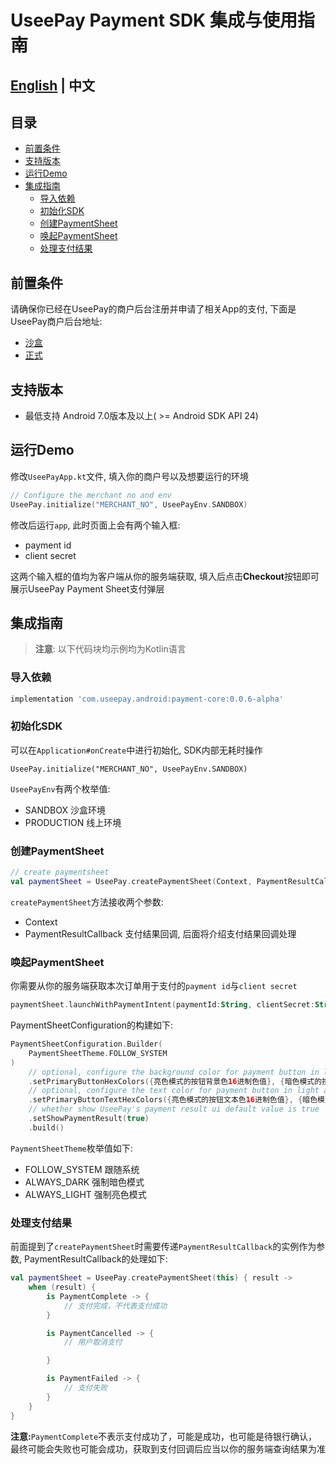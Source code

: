 # UseePay Payment SDK 集成与使用指南
## [English](README.md) | 中文
## 目录
- [前置条件](#前置条件)
- [支持版本](#支持版本)
- [运行Demo](#运行demo)
- [集成指南](#集成指南)
    - [导入依赖](#导入依赖)
    - [初始化SDK](#初始化sdk)
    - [创建PaymentSheet](#创建paymentsheet)
    - [唤起PaymentSheet](#唤起paymentsheet)
    - [处理支付结果](#处理支付结果)
## 前置条件
请确保你已经在UseePay的商户后台注册并申请了相关App的支付, 下面是UseePay商户后台地址:
- [沙盒](https://mc1.uat.useepay.com/#/login)
- [正式](https://mc.useepay.com/#/login)

## 支持版本
- 最低支持 Android 7.0版本及以上( >= Android SDK API 24)

## 运行Demo
修改`UseePayApp.kt`文件, 填入你的商户号以及想要运行的环境
``` kotlin
// Configure the merchant no and env
UseePay.initialize("MERCHANT_NO", UseePayEnv.SANDBOX)
```
修改后运行`app`, 此时页面上会有两个输入框:
- payment id
- client secret

这两个输入框的值均为客户端从你的服务端获取, 填入后点击**Checkout**按钮即可展示UseePay Payment Sheet支付弹层

## 集成指南
> **注意**: 以下代码块均示例均为Kotlin语言
### 导入依赖
``` gradle
implementation 'com.useepay.android:payment-core:0.0.6-alpha'
```
### 初始化SDK
可以在`Application#onCreate`中进行初始化, SDK内部无耗时操作
```
UseePay.initialize("MERCHANT_NO", UseePayEnv.SANDBOX)
```
`UseePayEnv`有两个枚举值:
- SANDBOX 沙盒环境
- PRODUCTION 线上环境

### 创建PaymentSheet
``` kotlin
// create paymentsheet
val paymentSheet = UseePay.createPaymentSheet(Context, PaymentResultCallback)
```
`createPaymentSheet`方法接收两个参数:
- Context
- PaymentResultCallback 支付结果回调, 后面将介绍支付结果回调处理

### 唤起PaymentSheet
你需要从你的服务端获取本次订单用于支付的`payment id`与`client secret`
``` kotlin
paymentSheet.launchWithPaymentIntent(paymentId:String, clientSecret:String, configuration:PaymentSheetConfiguration)
```
PaymentSheetConfiguration的构建如下:
``` kotlin
PaymentSheetConfiguration.Builder(
    PaymentSheetTheme.FOLLOW_SYSTEM
)
    // optional, configure the background color for payment button in light and dark theme
    .setPrimaryButtonHexColors({亮色模式的按钮背景色16进制色值}, {暗色模式的按钮背景色16进制值})
    // optional, configure the text color for payment button in light and dark theme
    .setPrimaryButtonTextHexColors({亮色模式的按钮文本色16进制色值}, {暗色模式的按钮文本色16进制值})
    // whether show UseePay's payment result ui default value is true
    .setShowPaymentResult(true)
    .build()
```
`PaymentSheetTheme`枚举值如下:
- FOLLOW_SYSTEM 跟随系统
- ALWAYS_DARK 强制暗色模式
- ALWAYS_LIGHT 强制亮色模式

### 处理支付结果
前面提到了`createPaymentSheet`时需要传递`PaymentResultCallback`的实例作为参数, PaymentResultCallback的处理如下:
``` kotlin
val paymentSheet = UseePay.createPaymentSheet(this) { result ->
    when (result) {
        is PaymentComplete -> {
            // 支付完成，不代表支付成功
        }

        is PaymentCancelled -> {
            // 用户取消支付

        }

        is PaymentFailed -> {
            // 支付失败
        }
    }
}
```
**注意:**`PaymentComplete`不表示支付成功了，可能是成功，也可能是待银行确认，最终可能会失败也可能会成功，获取到支付回调后应当以你的服务端查询结果为准